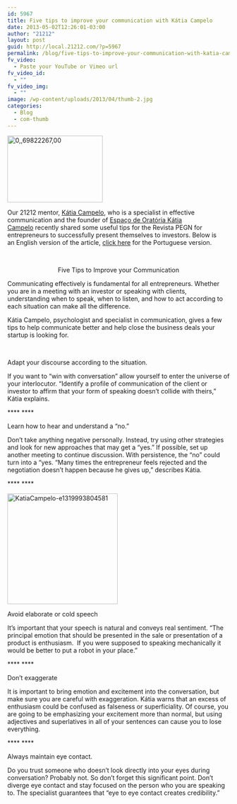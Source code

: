 ```yaml
---
id: 5967
title: Five tips to improve your communication with Kátia Campelo
date: 2013-05-02T12:26:01-03:00
author: "21212"
layout: post
guid: http://local.21212.com/?p=5967
permalink: /blog/five-tips-to-improve-your-communication-with-katia-campelo/
fv_video:
  - Paste your YouTube or Vimeo url
fv_video_id:
  - ""
fv_video_img:
  - ""
image: /wp-content/uploads/2013/04/thumb-2.jpg
categories:
  - Blog
  - com-thumb
---
```

<p dir="ltr">
  <a href="http://local.21212.com/wp-content/uploads/2013/04/06982226700.jpg"><img class=" wp-image-5971 alignright" alt="0,,69822267,00" src="http://local.21212.com/wp-content/uploads/2013/04/06982226700.jpg" width="216" height="151" srcset="http://localhost:8080/wp-content/uploads/2013/04/06982226700.jpg 400w, http://localhost:8080/wp-content/uploads/2013/04/06982226700-300x210.jpg 300w" sizes="(max-width: 216px) 100vw, 216px" /></a>
</p>

<p dir="ltr">
  Our 21212 mentor, <a href="http://local.21212.com/people/katia-campelo/">Kátia Campelo</a>, who is a specialist in effective communication and the founder of <a href="http://www.katiacampelo.com.br/">Espaço de Oratória Kátia Campelo</a> recently shared some useful tips for the Revista PEGN for entrepreneurs to successfully present themselves to investors. Below is an English version of the article, <a href="http://revistapegn.globo.com/Revista/Common/0,,EMI336335-17180,00-DICAS+PARA+MELHORAR+SUA+COMUNICACAO.html?id=303719&tit=Lista+tem+5+dicas+para+melhorar+a+sua+comunica%C3%A7%C3%A3o&cat=trabalho-e-dinheiro&url=http://revistapegn.globo.com/Revista/Common/0,,EMI336335-17180,00-DICAS+PARA+MELHORAR+SUA+COMUNICACAO.html">click here</a> for the Portuguese version.
</p>

&nbsp;

<p style="text-align: center;">
  Five Tips to Improve your Communication
</p>

Communicating effectively is fundamental for all entrepreneurs. Whether you are in a meeting with an investor or speaking with clients, understanding when to speak, when to listen, and how to act according to each situation can make all the difference.

Kátia Campelo, psychologist and specialist in communication, gives a few tips to help communicate better and help close the business deals your startup is looking for.

&nbsp;

Adapt your discourse according to the situation.

If you want to “win with conversation” allow yourself to enter the universe of your interlocutor. “Identify a profile of communication of the client or investor to affirm that your form of speaking doesn’t collide with theirs,” Kátia explains.

**** ****

<p dir="ltr">
  Learn how to hear and understand a “no.”
</p>

<p dir="ltr">
  Don’t take anything negative personally. Instead, try using other strategies and look for new approaches that may get a “yes.” If possible, set up another meeting to continue discussion. With persistence, the “no” could turn into a “yes. “Many times the entrepreneur feels rejected and the negotiation doesn’t happen because he gives up,” describes Kátia.
</p>

**** ****

<img class="size-full wp-image-5970 alignleft" alt="KatiaCampelo-e1319993804581" src="http://local.21212.com/wp-content/uploads/2013/04/KatiaCampelo-e1319993804581.jpg" width="250" height="250" srcset="http://localhost:8080/wp-content/uploads/2013/04/KatiaCampelo-e1319993804581.jpg 250w, http://localhost:8080/wp-content/uploads/2013/04/KatiaCampelo-e1319993804581-150x150.jpg 150w" sizes="(max-width: 250px) 100vw, 250px" />

Avoid elaborate or cold speech

<p dir="ltr">
  It&#8217;s important that your speech is natural and conveys real sentiment. “The principal emotion that should be presented in the sale or presentation of a product is enthusiasm.  If you were supposed to speaking mechanically it would be better to put a robot in your place.”
</p>

**** ****

<p dir="ltr">
  Don’t exaggerate
</p>

<p dir="ltr">
  It is important to bring emotion and excitement into the conversation, but make sure you are careful with exaggeration. Kátia warns that an excess of enthusiasm could be confused as falseness or superficiality. Of course, you are going to be emphasizing your excitement more than normal, but using adjectives and superlatives in all of your sentences can cause you to lose everything.
</p>

**** ****

<p dir="ltr">
  Always maintain eye contact.
</p>

Do you trust someone who doesn’t look directly into your eyes during conversation? Probably not. So don’t forget this significant point. Don’t diverge eye contact and stay focused on the person who you are speaking to. The specialist guarantees that “eye to eye contact creates credibility.”